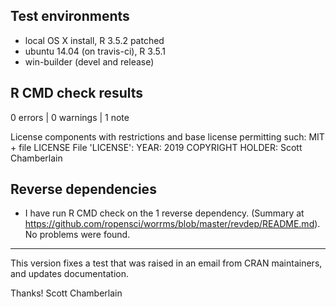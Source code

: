 ## Test environments

* local OS X install, R 3.5.2 patched
* ubuntu 14.04 (on travis-ci), R 3.5.1
* win-builder (devel and release)

## R CMD check results

0 errors | 0 warnings | 1 note

  License components with restrictions and base license permitting such:
    MIT + file LICENSE
  File 'LICENSE':
    YEAR: 2019
    COPYRIGHT HOLDER: Scott Chamberlain

## Reverse dependencies

* I have run R CMD check on the 1 reverse dependency.
  (Summary at <https://github.com/ropensci/worrms/blob/master/revdep/README.md>). No problems were found.

---

This version fixes a test that was raised in an email from CRAN maintainers, and updates documentation. 

Thanks!
Scott Chamberlain
